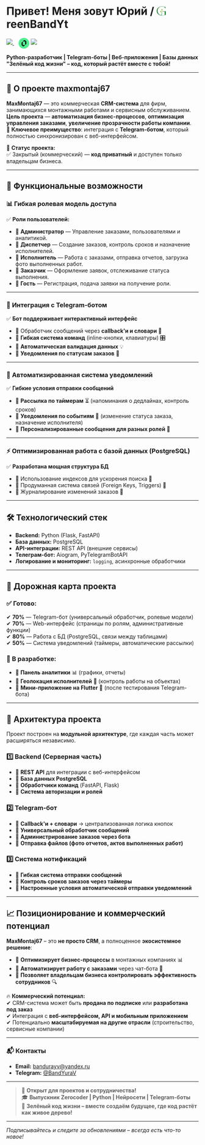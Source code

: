 # **Привет! Меня зовут Юрий** / <img src="https://raw.githubusercontent.com/GreenBandYt/GreenBandYt/main/assets/images/b_logo_g.png" width="25" alt="G" style="vertical-align: -2px;">reenBandYt

<p>
  <a href="https://github.com/GreenBandYt" target="_blank" rel="noopener noreferrer">
    <img src="https://img.shields.io/badge/GreenBandYt-Зелёный_код_жизни-32CD32?style=for-the-badge&logo=leaflet&logoColor=white">
  </a>
  &nbsp;&nbsp;
  <img src="https://raw.githubusercontent.com/GreenBandYt/GreenBandYt/main/assets/logos/zerocoder.png" width="28" height="28" alt="Zerocoder" style="vertical-align: middle; border-radius: 50%;">
  <a href="https://github.com/GreenBandYt/Zerocoder/blob/main/README.md" target="_blank" rel="noopener noreferrer">
    <img src="https://img.shields.io/badge/Zerocoder-Выпускник-%239B59B6?style=for-the-badge">
  </a>
</p>

**Python-разработчик | Telegram-боты | Веб-приложения | Базы данных**  
**"Зелёный код жизни" – код, который растёт вместе с тобой!**

---


## **📌 О проекте maxmontaj67**  

**MaxMontaj67** — это коммерческая **CRM-система** для фирм, занимающихся монтажными работами и сервисным обслуживанием.  
**Цель проекта** — **автоматизация бизнес-процессов**, **оптимизация управления заказами**, **увеличение прозрачности работы компании**.  
🚀 **Ключевое преимущество**: интеграция с **Telegram-ботом**, который полностью синхронизирован с веб-интерфейсом.  

🔐 **Статус проекта:**  
✅ Закрытый (коммерческий) — **код приватный** и доступен только владельцам бизнеса.  

---

## **🔹 Функциональные возможности**  

### 📊 **Гибкая ролевая модель доступа**  
✅ **Роли пользователей:**  
- 📌 **Администратор** — Управление заказами, пользователями и аналитикой.  
- 📌 **Диспетчер** — Создание заказов, контроль сроков и назначение исполнителей.  
- 📌 **Исполнитель** — Работа с заказами, отправка отчетов, загрузка фото выполненных работ.  
- 📌 **Заказчик** — Оформление заявок, отслеживание статуса выполнения.  
- 📌 **Гость** — Регистрация, подача заявки на получение роли.  

---

### 🤖 **Интеграция с Telegram-ботом**  
✅ **Бот поддерживает интерактивный интерфейс**  
- 📌 Обработчик сообщений через **callback'и и словари** 📑  
- 📌 **Гибкая система команд** (inline-кнопки, клавиатуры) 🎛  
- 📌 **Автоматическая валидация данных** 💡  
- 📌 **Уведомления по статусам заказов** 🔔  

---

### 🔄 **Автоматизированная система уведомлений**  
✅ **Гибкие условия отправки сообщений**  
- 📌 **Рассылка по таймерам** ⏳ (напоминания о дедлайнах, контроль сроков)  
- 📌 **Уведомления по событиям** 📩 (изменение статуса заказа, назначение исполнителя)  
- 📌 **Персонализированные сообщения для разных ролей** 🎯  

---

### ⚡ **Оптимизированная работа с базой данных (PostgreSQL)**  
✅ **Разработана мощная структура БД**  
- 📌 Использование индексов для ускорения поиска 📂  
- 📌 Продуманная система связей (Foreign Keys, Triggers) 🔄  
- 📌 Журналирование изменений заказов 📑  

---

## **🛠️ Технологический стек**  

- **Backend:** Python (Flask, FastAPI)  
- **База данных:** PostgreSQL  
- **API-интеграции:** REST API (внешние сервисы)  
- **Телеграм-бот:** Aiogram, PyTelegramBotAPI  
- **Логирование и мониторинг:** `logging`, асинхронные обработчики  

---

## **📅 Дорожная карта проекта**  

### **✅ Готово:**  
✔ **70%** — Telegram-бот (универсальный обработчик, ролевые модели)  
✔ **70%** — Web-интерфейс (страницы по ролям, административные функции)  
✔ **80%** — Работа с БД (PostgreSQL, связи между таблицами)  
✔ **50%** — Система уведомлений (таймеры, автоматические рассылки)  

### **🚀 В разработке:**  
- 🔹 **Панель аналитики** 📊 (графики, отчеты)  
- 🔹 **Геолокация исполнителей** 📍 (контроль работы на объектах)  
- 🔹 **Мини-приложение на Flutter** 📱 (после тестирования Telegram-бота)  

---

## **📂 Архитектура проекта**  

Проект построен на **модульной архитектуре**, где каждая часть может расширяться независимо.  

### **1️⃣ Backend (Серверная часть)**
- 📌 **REST API** для интеграции с веб-интерфейсом  
- 📌 **База данных PostgreSQL**  
- 📌 **Обработчики команд** (FastAPI, Flask)  
- 📌 **Система авторизации и ролей**  

### **2️⃣ Telegram-бот**
- 📌 **Callback'и + словари** → централизованная логика кнопок  
- 📌 **Универсальный обработчик сообщений**  
- 📌 **Администрирование заказов через бота**  
- 📌 **Отправка файлов (фото отчетов, актов выполненных работ)**  

### **3️⃣ Система нотификаций**
- 📌 **Гибкая система отправки сообщений**  
- 📌 **Контроль сроков заказов через таймеры**  
- 📌 **Настроенные условия автоматической отправки уведомлений**  

---

## **📈 Позиционирование и коммерческий потенциал**  

**MaxMontaj67** – это **не просто CRM**, а полноценное **экосистемное решение**:  
- 🔹 **Оптимизирует бизнес-процессы** в монтажных компаниях 📊  
- 🔹 **Автоматизирует работу с заказами** через чат-бота 🤖  
- 🔹 **Позволяет владельцам бизнеса контролировать эффективность сотрудников** 🔍  

🔥 **Коммерческий потенциал:**  
✔ CRM-система может быть **продана по подписке** или **разработана под заказ**  
✔ Интеграция с **веб-интерфейсом, API и мобильным приложением**  
✔ Потенциально **масштабируемая на другие отрасли** (строительство, сервисные компании)  

---

### 📬 Контакты

- **Email:** [bandurayv@yandex.ru](mailto:bandurayv@yandex.ru)
- **Telegram:** [@BandYuraV](https://t.me/BandYuraV)

---

> 🚀 **Открыт для проектов и сотрудничества!**  
> 🎓 **Выпускник Zerocoder | Python | Нейросети | Telegram-боты**  
> 🌱 **Зелёный код жизни – вместе создаём будущее, где код растёт как живое дерево!**

---

*Подписывайтесь и следите за обновлениями – всегда есть что-то новое!*

